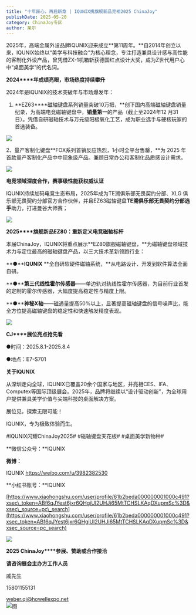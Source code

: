 ```yaml
---
title: "十年匠心，再启新章 | IQUNIX携旗舰新品亮相2025 ChinaJoy"
publishDate: 2025-05-20
category: ChinaJoy专区
author: 莱尔
---
```


2025年，高端金属外设品牌IQUNIX迎来成立**第11周年。**自2014年创立以来，IQUNIX始终以“美学与科技融合”为核心理念，专注打造兼具设计感与高性能的客制化外设产品，曾凭借ZX-1机箱斩获德国红点设计大奖，成为Z世代用户心中“桌面美学”的代名词。

**2024****年成绩亮眼，市场热度持续攀升**

2024年是IQUNIX的技术突破年与市场爆发年：

1. **EZ63****磁轴键盘系列销量突破10万把，**创下国内高端磁轴键盘销量纪录，为高端电竞磁轴键盘中，**销量第一**的产品（截止至2024年12 月31日）。凭借自研磁轴技术与万元级阳极氧化工艺，成为职业选手与硬核玩家的首选装备。 

![](https://ec-net-1251389766.cos.ap-shanghai.myqcloud.com/wp-content/uploads/2025/05/20250520201319155.jpeg)

2、量产客制化键盘**FOX系列首销反应热烈，1小时全平台售罄，**为 2025 年首款量产客制化产品中中现象级产品。兼顾日常办公和客制化品质感设计需求。

![](https://ec-net-1251389766.cos.ap-shanghai.myqcloud.com/wp-content/uploads/2025/05/20250520201321423.jpeg)

**电竞领域深度合作，赛事级性能获权威认证**

IQUNIX持续加码电竞生态布局，2025年成为TE溯俱乐部无畏契约分部、XLG 俱乐部无畏契约分部官方合作伙伴，并且EZ63磁轴键盘**TE溯俱乐部无畏契约分部选手**助力，打进曼谷大师赛；

![](https://ec-net-1251389766.cos.ap-shanghai.myqcloud.com/wp-content/uploads/2025/05/20250520201332355-768x1024.png)

**2025****旗舰新品EZ80：重新定义电竞磁轴标杆**

本届ChinaJoy，IQUNIX将重点展示**EZ80旗舰磁轴键盘，**为磁轴键盘领域技术力与定位最高的磁轴键盘产品，以三大技术革新领跑行业：

**●****IQUNIX** **全自研软硬件磁轴系统，**从电路设计、开发到软件算法全面自研。

**●****第三代线性霍尔传感器**——单边轨对轨线性霍尔传感器，为目前行业首发的定制的霍尔传感器，大幅度提高稳定性与精度上限。

**●****神秘X轴**——磁通量提高50%以上，显著提高磁轴键盘的信号噪声比，能全方位提高磁轴键盘的稳定性和快速触发精度表现。

![](https://ec-net-1251389766.cos.ap-shanghai.myqcloud.com/wp-content/uploads/2025/05/20250520201320664.jpeg)

**CJ****展位亮点抢先看**

●时间：2025.8.1-2025.8.4

●地点：E7-S701

**关于IQUNIX**

从深圳走向全球，IQUNIX已覆盖20余个国家与地区，并亮相CES、IFA、Computex等国际顶级展会。2025年，品牌将继续以“设计驱动创新”，为全球用户提供兼具美学价值与尖端科技的桌面解决方案。

展位见，探索无限可能！

IQUNIX，专为极致体验而生。

#IQUNIX闪耀ChinaJoy2025# #磁轴键盘天花板# #桌面美学新物种#

**微信公众号：**IQUNIX

**微博：**

IQUNIX https://weibo.com/u/3982382530

**小红书账号：**IQUNIX 

[https://www.xiaohongshu.com/user/profile/61b2beda000000001000c491?xsec\_token=ABf6qJYest6jxr6QHgiUl2UHJi65MtTCHSLKAqDXupmSc%3D&xsec\_source=pc\_search](https://www.xiaohongshu.com/user/profile/61b2beda000000001000c491?xsec_token=ABf6qJYest6jxr6QHgiUl2UHJi65MtTCHSLKAqDXupmSc%3D&xsec_source=pc_search)

![](https://ec-net-1251389766.cos.ap-shanghai.myqcloud.com/wp-content/uploads/2025/05/20250520201340643.png)

**2025 ChinaJoy****参展、赞助或合作接洽**

**请咨询展会主办方工作人员**

戚先生

15801155131

weber.qi@howellexpo.net  
![图](blob:https://www.easecation.net/fd9ab931-7f13-4ee0-b490-3d977e8bd711)

